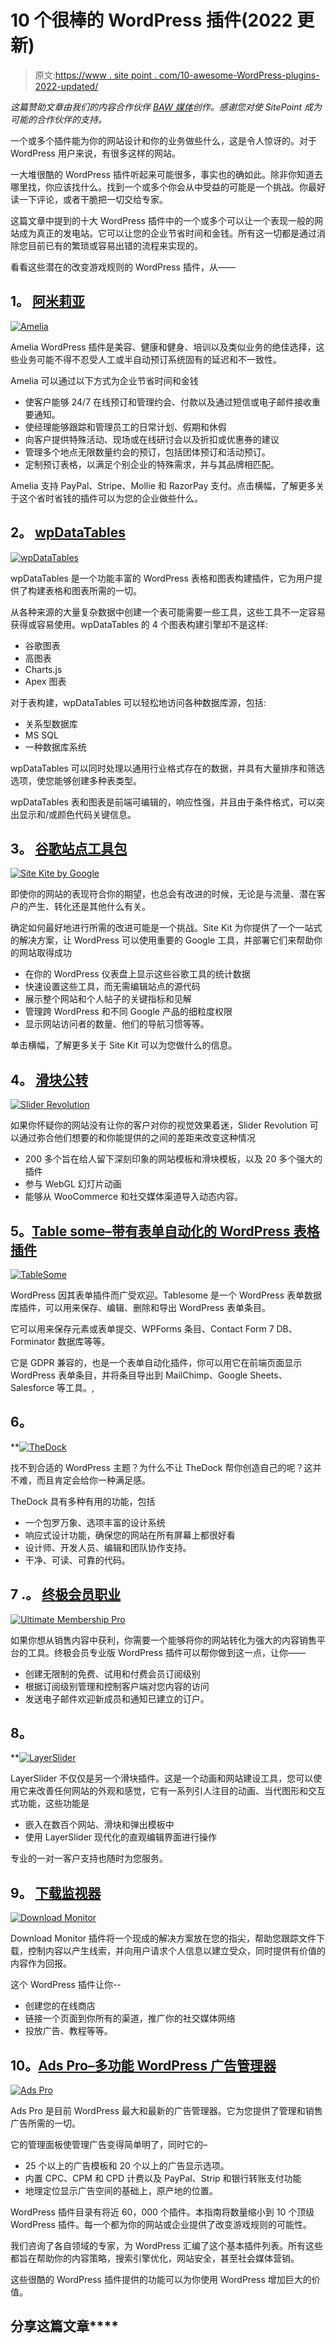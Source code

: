 # 10 个很棒的 WordPress 插件(2022 更新)

> 原文:[https://www . site point . com/10-awesome-WordPress-plugins-2022-updated/](https://www.sitepoint.com/10-awesome-wordpress-plugins-2022-updated/)

*这篇赞助文章由我们的内容合作伙伴 [BAW 媒体](https://baw.agency/)创作。感谢您对使 SitePoint 成为可能的合作伙伴的支持。*

一个或多个插件能为你的网站设计和你的业务做些什么，这是令人惊讶的。对于 WordPress 用户来说，有很多这样的网站。

一大堆很酷的 WordPress 插件听起来可能很多，事实也的确如此。除非你知道去哪里找，你应该找什么。找到一个或多个你会从中受益的可能是一个挑战。你最好读一下评论，或者干脆把一切交给专家。

这篇文章中提到的十大 WordPress 插件中的一个或多个可以让一个表现一般的网站成为真正的发电站。它可以让您的企业节省时间和金钱。所有这一切都是通过消除您目前已有的繁琐或容易出错的流程来实现的。

看看这些潜在的改变游戏规则的 WordPress 插件，从——

## **1。** [**阿米莉亚**](https://wpamelia.com/pricing/?utm_source=baw&utm_medium=posts&utm_campaign=bestplugins2022)

[![Amelia](../Images/fad9fb42073f1d901674091a0d332153.png)](https://wpamelia.com/pricing/?utm_source=baw&utm_medium=posts&utm_campaign=bestplugins2022)

Amelia WordPress 插件是美容、健康和健身、培训以及类似业务的绝佳选择，这些业务可能不得不忍受人工或半自动预订系统固有的延迟和不一致性。

Amelia 可以通过以下方式为企业节省时间和金钱

*   使客户能够 24/7 在线预订和管理约会、付款以及通过短信或电子邮件接收重要通知。
*   使经理能够跟踪和管理员工的日常计划、假期和休假
*   向客户提供特殊活动、现场或在线研讨会以及折扣或优惠券的建议
*   管理多个地点无限数量约会的预订，包括团体预订和活动预订。
*   定制预订表格，以满足个别企业的特殊需求，并与其品牌相匹配。

Amelia 支持 PayPal、Stripe、Mollie 和 RazorPay 支付。点击横幅，了解更多关于这个省时省钱的插件可以为您的企业做些什么。

## **2。** [**wpDataTables**](https://wpdatatables.com/pricing/?utm_source=baw&utm_medium=atricelnewsletter&utm_campaign=apr2022)

[![wpDataTables](../Images/0ea93de23154ad9fa92e084c505fac91.png)](https://wpdatatables.com/pricing/?utm_source=baw&utm_medium=atricelnewsletter&utm_campaign=apr2022)

wpDataTables 是一个功能丰富的 WordPress 表格和图表构建插件，它为用户提供了构建表格和图表所需的一切。

从各种来源的大量复杂数据中创建一个表可能需要一些工具，这些工具不一定容易获得或容易使用。wpDataTables 的 4 个图表构建引擎却不是这样:

*   谷歌图表
*   高图表
*   Charts.js
*   Apex 图表

对于表构建，wpDataTables 可以轻松地访问各种数据库源，包括:

*   关系型数据库
*   MS SQL
*   一种数据库系统

wpDataTables 可以同时处理以通用行业格式存在的数据，并具有大量排序和筛选选项，使您能够创建多种表类型。

wpDataTables 表和图表是前端可编辑的，响应性强，并且由于条件格式，可以突出显示和/或颜色代码关键信息。

## **3。** [**谷歌**站点工具包](https://sitekit.withgoogle.com/)

[![Site Kite by Google](../Images/ddc94df744729e84c696eb3d13590ef8.png)](https://sitekit.withgoogle.com/)

即使你的网站的表现符合你的期望，也总会有改进的时候，无论是与流量、潜在客户的产生、转化还是其他什么有关。

确定如何最好地进行所需的改进可能是一个挑战。Site Kit 为你提供了一个一站式的解决方案，让 WordPress 可以使用重要的 Google 工具，并部署它们来帮助你的网站取得成功

*   在你的 WordPress 仪表盘上显示这些谷歌工具的统计数据
*   快速设置这些工具，而无需编辑站点的源代码
*   展示整个网站和个人帖子的关键指标和见解
*   管理跨 WordPress 和不同 Google 产品的细粒度权限
*   显示网站访问者的数量、他们的导航习惯等等。

单击横幅，了解更多关于 Site Kit 可以为您做什么的信息。

## **4。** [**滑块公转**](https://www.sliderrevolution.com/examples/?utm_source=BAWpromotion&utm_medium=banner&utm_campaign=top10wpplugins2022)

[![Slider Revolution](../Images/4bcb619f0d5e999b042f215097ac7f9b.png)](https://www.sliderrevolution.com/examples/?utm_source=BAWpromotion&utm_medium=banner&utm_campaign=top10wpplugins2022)

如果你怀疑你的网站没有让你的客户对你的视觉效果着迷，Slider Revolution 可以通过弥合他们想要的和你能提供的之间的差距来改变这种情况

*   200 多个旨在给人留下深刻印象的网站模板和滑块模板，以及 20 多个强大的插件
*   参与 WebGL 幻灯片动画
*   能够从 WooCommerce 和社交媒体渠道导入动态内容。

## **5。**[**Table some–带有表单自动化的 WordPress 表格插件**](https://tablesomewp.com/?utm_source=Sitepoint&utm_medium=Listing&utm_campaign=BAW+Plugins+2022-2&utm_term=Form+Automation)

[![TableSome
](../Images/1a0d65f69f98e0eebcd4e5a79e5c0878.png)](https://tablesomewp.com/?utm_source=Sitepoint&utm_medium=Listing&utm_campaign=BAW+Plugins+2022-2&utm_term=Form+Automation)

WordPress 因其表单插件而广受欢迎。Tablesome 是一个 WordPress 表单数据库插件，可以用来保存、编辑、删除和导出 WordPress 表单条目。

它可以用来保存元素或表单提交、WPForms 条目、Contact Form 7 DB、Forminator 数据库等等。

它是 GDPR 兼容的，也是一个表单自动化插件，你可以用它在前端页面显示 WordPress 表单条目，并将条目导出到 MailChimp、Google Sheets、Salesforce 等工具。,

## **6。**[](https://thedock.io/?utm_source=baw&utm_medium=content&utm_campaign=topwpplugins22b)

**[![TheDock](../Images/498965446af672d42c30b1dce4e81ae2.png)](https://thedock.io/?utm_source=baw&utm_medium=content&utm_campaign=topwpplugins22b)

找不到合适的 WordPress 主题？为什么不让 TheDock 帮你创造自己的呢？这并不难，而且肯定会给你一种满足感。

TheDock 具有多种有用的功能，包括

*   一个包罗万象、选项丰富的设计系统
*   响应式设计功能，确保您的网站在所有屏幕上都很好看
*   设计师、开发人员、编辑和团队协作支持。
*   干净、可读、可靠的代码。

## 7 .**。** [**终极会员职业**](https://ultimatemembershippro.com/?utm_source=baw&utm_medium=content&utm_campaign=topwpplugins22b)

[![Ultimate Membership Pro](../Images/8ed2ad5e855d850240ecd16344aead9a.png)](https://ultimatemembershippro.com/?utm_source=baw&utm_medium=content&utm_campaign=topwpplugins22b)

如果你想从销售内容中获利，你需要一个能够将你的网站转化为强大的内容销售平台的工具。终极会员专业版 WordPress 插件可以帮你做到这一点，让你——

*   创建无限制的免费、试用和付费会员订阅级别
*   根据订阅级别管理和控制客户端对您内容的访问
*   发送电子邮件欢迎新成员和通知已建立的订户。

## **8。**[](https://layerslider.com/?utm_source=baw&utm_medium=content&utm_campaign=baw202204)

**[![LayerSlider](../Images/d3ef8fed637b8959fc4287da1a0baed4.png)](https://layerslider.com/?utm_source=baw&utm_medium=content&utm_campaign=baw202204)

LayerSlider 不仅仅是另一个滑块插件。这是一个动画和网站建设工具，您可以使用它来改善任何网站的外观和感觉，它有一系列引人注目的动画、当代图形和交互式功能，这些功能是

*   嵌入在数百个网站、滑块和弹出模板中
*   使用 LayerSlider 现代化的直观编辑界面进行操作

专业的一对一客户支持也随时为您服务。

## **9。** [**下载监视器**](https://download-monitor.com/?utm_source=adplacement&utm_medium=listicle&utm_campaign=baw)

[![Download Monitor](../Images/951768ac842c2789c3b71017e630242f.png)](https://download-monitor.com/?utm_source=adplacement&utm_medium=listicle&utm_campaign=baw)

Download Monitor 插件将一个现成的解决方案放在您的指尖，帮助您跟踪文件下载，控制内容以产生线索，并向用户请求个人信息以建立受众，同时提供有价值的内容作为回报。

这个 WordPress 插件让你--

*   创建您的在线商店
*   链接一个页面到你所有的渠道，推广你的社交媒体网络
*   投放广告、教程等等。

## 10。[**Ads Pro–多功能 WordPress 广告管理器**](https://adspro.scripteo.info/?utm_source=baw&utm_medium=baw-articles&utm_campaign=adspro-baw)

[![Ads Pro](../Images/4743a2a7ff12158d69af1016d4f125b3.png)](https://adspro.scripteo.info/?utm_source=baw&utm_medium=baw-articles&utm_campaign=adspro-baw)

Ads Pro 是目前 WordPress 最大和最新的广告管理器。它为您提供了管理和销售广告所需的一切。

它的管理面板使管理广告变得简单明了，同时它的–

*   25 个以上的广告模板和 20 个以上的广告显示选项。
*   内置 CPC、CPM 和 CPD 计费以及 PayPal、Strip 和银行转账支付功能
*   地理定位显示广告空间的基础上，原产地的位置。

WordPress 插件目录有将近 60，000 个插件。本指南将数量缩小到 10 个顶级 WordPress 插件。每一个都为你的网站或企业提供了改变游戏规则的可能性。

我们咨询了各自领域的专家，为 WordPress 汇编了这个基本插件列表。所有这些都旨在帮助你的内容策略，搜索引擎优化，网站安全，甚至社会媒体营销。

这些很酷的 WordPress 插件提供的功能可以为你使用 WordPress 增加巨大的价值。

## 分享这篇文章****